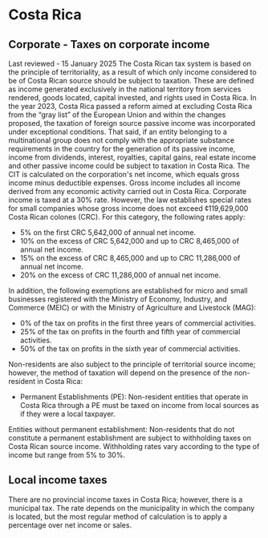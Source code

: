 # Costa Rica
## Corporate - Taxes on corporate income
Last reviewed - 15 January 2025
The Costa Rican tax system is based on the principle of territoriality, as a result of which only income considered to be of Costa Rican source should be subject to taxation. These are defined as income generated exclusively in the national territory from services rendered, goods located, capital invested, and rights used in Costa Rica.
In the year 2023, Costa Rica passed a reform aimed at excluding Costa Rica from the “gray list” of the European Union and within the changes proposed, the taxation of foreign source passive income was incorporated under exceptional conditions. That said, if an entity belonging to a multinational group does not comply with the appropriate substance requirements in the country for the generation of its passive income, income from dividends, interest, royalties, capital gains, real estate income and other passive income could be subject to taxation in Costa Rica.
The CIT is calculated on the corporation's net income, which equals gross income minus deductible expenses. Gross income includes all income derived from any economic activity carried out in Costa Rica.
Corporate income is taxed at a 30% rate. However, the law establishes special rates for small companies whose gross income does not exceed ¢119,629,000 Costa Rican colones (CRC). For this category, the following rates apply:
  * 5% on the first CRC 5,642,000 of annual net income.
  * 10% on the excess of CRC 5,642,000 and up to CRC 8,465,000 of annual net income.
  * 15% on the excess of CRC 8,465,000 and up to CRC 11,286,000 of annual net income.
  * 20% on the excess of CRC 11,286,000 of annual net income.


In addition, the following exemptions are established for micro and small businesses registered with the Ministry of Economy, Industry, and Commerce (MEIC) or with the Ministry of Agriculture and Livestock (MAG):
  * 0% of the tax on profits in the first three years of commercial activities.
  * 25% of the tax on profits in the fourth and fifth year of commercial activities.
  * 50% of the tax on profits in the sixth year of commercial activities.


Non-residents are also subject to the principle of territorial source income; however, the method of taxation will depend on the presence of the non-resident in Costa Rica:
  * Permanent Establishments (PE): Non-resident entities that operate in Costa Rica through a PE must be taxed on income from local sources as if they were a local taxpayer.


Entities without permanent establishment: Non-residents that do not constitute a permanent establishment are subject to withholding taxes on Costa Rican source income. Withholding rates vary according to the type of income but range from 5% to 30%.
## Local income taxes
There are no provincial income taxes in Costa Rica; however, there is a municipal tax. The rate depends on the municipality in which the company is located, but the most regular method of calculation is to apply a percentage over net income or sales.
